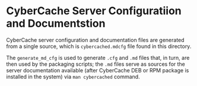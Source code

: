 
CyberCache Server Configuratiion and Documentstion
==================================================

CyberCache server configuration and documentation files are generated from a
single source, which is `cybercached.mdcfg` file found in this directory.

The `generate_md_cfg` is used to generate `.cfg` and `.md` files that, in turn,
are then used by the packaging scripts; the `.md` files serve as sources for the
server documentation available (after CyberCache DEB or RPM package is
installed in the system) via `man cybercached` command.
